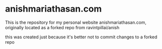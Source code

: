 # anishmariathasan.com
This is the repository for my personal website anishmariathasan.com, originally located as a forked repo from ravintpillai/anish

this was created just because it's better not to commit changes to a forked repo
